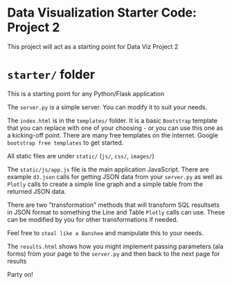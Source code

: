 # Data Visualization Starter Code: Project 2

This project will act as a starting point for Data Viz Project 2

# `starter/` folder

This is a starting point for any Python/Flask application

The `server.py` is a simple server. You can modify it to suit your needs.

The `index.html` is in the `templates/` folder. It is a basic `Bootstrap` template that you can replace with one of your choosing - or you can use this one as a kicking-off point. There are many free templates on the internet. Google `bootstrap free templates` to get started. 

All static files are under `static/` (`js/`, `css/`, `images/`)

The `static/js/app.js` file is the main application JavaScript. There are example `d3.json` calls for getting JSON data from your `server.py` as well as `Plotly` calls to create a simple line graph and a simple table from the returned JSON data.

There are two "transformation" methods that will transform SQL resultsets in JSON format to something the Line and Table `Plotly` calls can use. These can be modified by you for other transformations if needed.

Feel free to `steal like a Banshee` and manipulate this to your needs.

The `results.html` shows how you might implement passing parameters (ala forms) from your page to the `server.py` and then back to the next page for results

Party on!